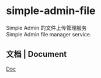 # simple-admin-file
Simple Admin 的文件上传管理服务 \
Simple Admin file manager service.


## 文档 | Document
[Doc](https://suyuan32.github.io/simple-admin-core/#/simple-admin/zh-cn/docs/file_manager)